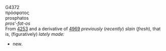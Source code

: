 G4372  
πρόσφατος  
prosphatos  
*pros‘-fat-os*  
From [4253](g4253) and a derivative of [4969](g4969) *previously*
(*recently*) *slain* (*fresh*), that is, (figuratively) *lately* *made:*
- new.  
